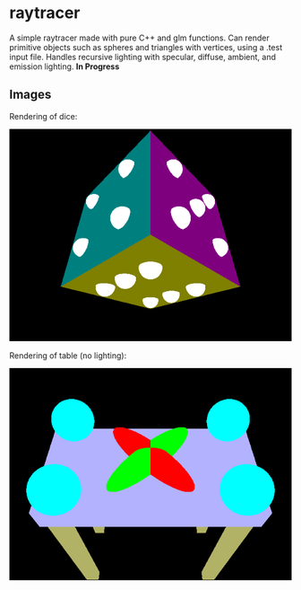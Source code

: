 # raytracer

A simple raytracer made with pure C++ and glm functions. Can render primitive objects such as spheres and triangles with vertices, using a .test input file.
Handles recursive lighting with specular, diffuse, ambient, and emission lighting. **In Progress**

## Images

Rendering of dice:

![Rendering of dice](https://github.com/dhavaljjani/raytracer/blob/main/scene2.png)

Rendering of table (no lighting):

![Rendering of table](https://github.com/dhavaljjani/raytracer/blob/main/scene3.png)
